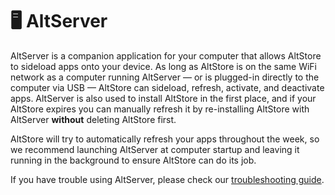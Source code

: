 # 🖥 AltServer

AltServer is a companion application for your computer that allows AltStore to sideload apps onto your device. As long as AltStore is on the same WiFi network as a computer running AltServer — or is plugged-in directly to the computer via USB — AltStore can sideload, refresh, activate, and deactivate apps. AltServer is also used to install AltStore in the first place, and if your AltStore expires you can manually refresh it by re-installing AltStore with AltServer **without** deleting AltStore first.

AltStore will try to automatically refresh your apps throughout the week, so we recommend launching AltServer at computer startup and leaving it running in the background to ensure AltStore can do its job.

If you have trouble using AltServer, please check our [troubleshooting guide](../getting-started/troubleshooting-guide.md).



